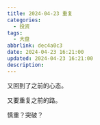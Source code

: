 ```yaml
---
title: 2024-04-23 重复
categories:
  - 投资
tags:
  - 大盘
abbrlink: dec4a0c3
date: 2024-04-23 16:21:00
updated: 2024-04-23 16:21:00
description:
---
```


又回到了之前的心态。

又要重复之前的路。

慎重？突破？